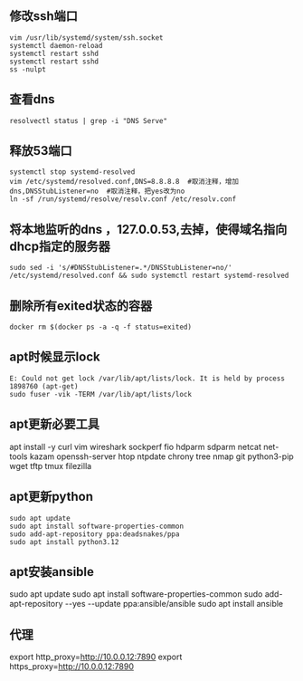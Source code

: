 ## 修改ssh端口
```
vim /usr/lib/systemd/system/ssh.socket
systemctl daemon-reload
systemctl restart sshd
systemctl restart sshd
ss -nulpt
```

## 查看dns
```
resolvectl status | grep -i "DNS Serve"
```

## 释放53端口
```
systemctl stop systemd-resolved
vim /etc/systemd/resolved.conf,DNS=8.8.8.8  #取消注释，增加dns,DNSStubListener=no  #取消注释，把yes改为no
ln -sf /run/systemd/resolve/resolv.conf /etc/resolv.conf
```

## 将本地监听的dns ，127.0.0.53,去掉，使得域名指向dhcp指定的服务器
```
sudo sed -i 's/#DNSStubListener=.*/DNSStubListener=no/' /etc/systemd/resolved.conf && sudo systemctl restart systemd-resolved
```

## 删除所有exited状态的容器
```
docker rm $(docker ps -a -q -f status=exited)
```


## apt时候显示lock
```
E: Could not get lock /var/lib/apt/lists/lock. It is held by process 1898760 (apt-get)
sudo fuser -vik -TERM /var/lib/apt/lists/lock
```

## apt更新必要工具
apt install -y curl vim wireshark sockperf fio hdparm sdparm netcat net-tools kazam openssh-server htop ntpdate chrony tree nmap  git python3-pip wget tftp tmux filezilla




## apt更新python
```
sudo apt update
sudo apt install software-properties-common
sudo add-apt-repository ppa:deadsnakes/ppa
sudo apt install python3.12
```

## apt安装ansible 
sudo apt update
sudo apt install software-properties-common
sudo add-apt-repository --yes --update ppa:ansible/ansible
sudo apt install ansible

## 代理
export http_proxy=http://10.0.0.12:7890
export https_proxy=http://10.0.0.12:7890